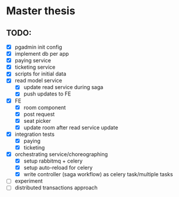 # Master thesis

## TODO:
- [x] pgadmin init config
- [x] implement db per app
- [x] paying service
- [x] ticketing service
- [x] scripts for initial data
- [x] read model service
    - [x] update read service during saga
    - [x] push updates to FE
- [x] FE
    - [x] room component
    - [x] post request
    - [x] seat picker
    - [x] update room after read service update 
- [x] integration tests
    - [x] paying
    - [x] ticketing
- [x] orchestrating service/choreographing
    - [x] setup rabbitmq + celery
    - [x] setup auto-reload for celery
    - [x] write controller (saga workflow) as celery task/multiple tasks
- [ ] experiment
- [ ] distributed transactions approach
